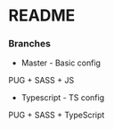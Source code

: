 # README #



### Branches ###

* Master - Basic config 

PUG + SASS + JS


* Typescript - TS config

PUG + SASS + TypeScript